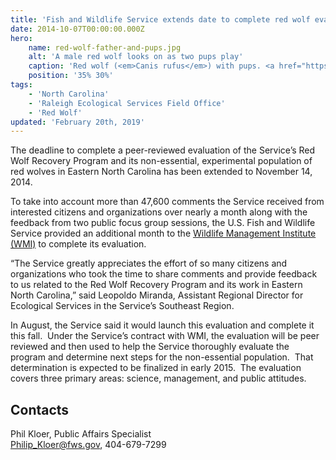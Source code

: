 ```yaml
---
title: 'Fish and Wildlife Service extends date to complete red wolf evaluation to November 14'
date: 2014-10-07T00:00:00.000Z
hero:
    name: red-wolf-father-and-pups.jpg
    alt: 'A male red wolf looks on as two pups play'
    caption: 'Red wolf (<em>Canis rufus</em>) with pups. <a href="https://flic.kr/p/VCa36Q">Photo</a> by <a href="https://www.flickr.com/photos/ucumari/">Valerie</a>, <a href="https://creativecommons.org/licenses/by-nc-nd/2.0/legalcode">CC BY-NC-ND 2.0.</a>'
    position: '35% 30%'
tags:
    - 'North Carolina'
    - 'Raleigh Ecological Services Field Office'
    - 'Red Wolf'
updated: 'February 20th, 2019'
---
```


The deadline to complete a peer-reviewed evaluation of the Service’s Red Wolf Recovery Program and its non-essential, experimental population of red wolves in Eastern North Carolina has been extended to November 14, 2014.

To take into account more than 47,600 comments the Service received from interested citizens and organizations over nearly a month along with the feedback from two public focus group sessions, the U.S. Fish and Wildlife Service provided an additional month to the [Wildlife Management Institute (WMI)](http://www.wildlifemanagementinstitute.org/) to complete its evaluation.

“The Service greatly appreciates the effort of so many citizens and organizations who took the time to share comments and provide feedback to us related to the Red Wolf Recovery Program and its work in Eastern North Carolina,” said Leopoldo Miranda, Assistant Regional Director for Ecological Services in the Service’s Southeast Region.

In August, the Service said it would launch this evaluation and complete it this fall.  Under the Service’s contract with WMI, the evaluation will be peer reviewed and then used to help the Service thoroughly evaluate the program and determine next steps for the non-essential population.  That determination is expected to be finalized in early 2015.  The evaluation covers three primary areas: science, management, and public attitudes.

## Contacts

Phil Kloer, Public Affairs Specialist  
[Philip_Kloer@fws.gov](mailto:Philip_Kloer@fws.gov), 404-679-7299
